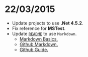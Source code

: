 # 22/03/2015
- Update projects to use **.Net 4.5.2**.
- Fix reference for **MSTest**.
- Update [`README`](https://github.com/M-Zuber/sushicounterclient/blob/master/README.md) to use `Markdown`.
  - [Markdown Basics.](https://help.github.com/articles/markdown-basics/)
  - [Github Markdown.](https://help.github.com/articles/github-flavored-markdown/)
  - [Github Guide.](https://guides.github.com/features/mastering-markdown/)
